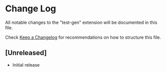 # Change Log

All notable changes to the "test-gen" extension will be documented in this file.

Check [Keep a Changelog](http://keepachangelog.com/) for recommendations on how to structure this file.

## [Unreleased]

- Initial release
